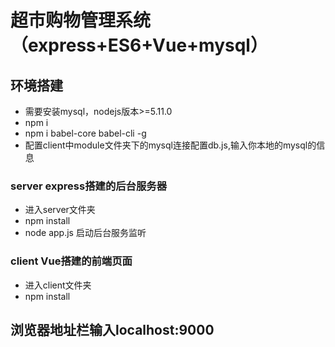 # 超市购物管理系统（express+ES6+Vue+mysql）

## 环境搭建
* 需要安装mysql，nodejs版本>=5.11.0
* npm i
* npm i babel-core babel-cli -g
* 配置client中module文件夹下的mysql连接配置db.js,输入你本地的mysql的信息

### server express搭建的后台服务器
* 进入server文件夹 
* npm install
* node app.js 启动后台服务监听

### client Vue搭建的前端页面
* 进入client文件夹
* npm install 
## 浏览器地址栏输入localhost:9000
